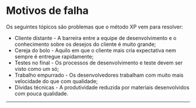 # Motivos de falha

Os seguintes tópicos são problemas que o método XP vem para resolver:

* Cliente distante - A barreira entre a equipe de desenvolvimento e o conhecimento sobre os desejos do cliente é muito grande;
* Cereja do bolo - Aquilo em que o cliente mais cria expectativa nem sempre é entregue rapidamente;
* Testes no final - Os processos de desenvolvimento e teste devem ser visto como um só;
* Trabalho empurrado - Os desenvolvedores trabalham com muito mais velocidade do que com qualidade;
* Dívidas técnicas - A produtividade reduzida por materiais desenvolvidos com pouca qualidade.

---
